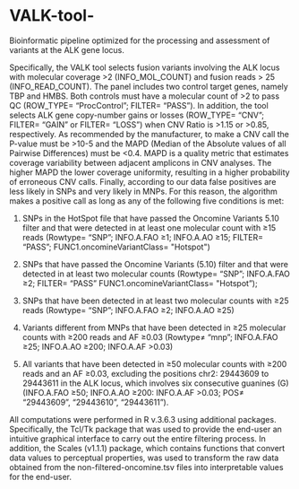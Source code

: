 # VALK-tool-
Bioinformatic pipeline optimized for the processing and assessment of variants at the ALK gene locus.

Specifically, the VALK tool selects fusion variants involving the ALK locus with molecular coverage >2 (INFO_MOL_COUNT) and fusion reads > 25 (INFO_READ_COUNT). The panel includes two control target genes, namely TBP and HMBS.  Both controls must have a molecular count of >2 to pass QC (ROW_TYPE= “ProcControl”; FILTER= “PASS”). In addition, the tool selects ALK gene copy-number gains or losses (ROW_TYPE= “CNV”; FILTER= “GAIN” or FILTER= “LOSS”) when CNV Ratio is >1.15 or >0.85, respectively. As recommended by the manufacturer, to make a CNV call the P-value must be >10-5 and the MAPD (Median of the Absolute values of all Pairwise Differences) must be <0.4. MAPD is a quality metric that estimates coverage variability between adjacent amplicons in CNV analyses. The higher MAPD the lower coverage uniformity, resulting in a higher probability of erroneous CNV calls.  Finally, according to our data false positives are less likely in SNPs and very likely in MNPs. For this reason, the algorithm makes a positive call as long as any of the following five conditions is met:

1. SNPs in the HotSpot file that have passed the Oncomine Variants 5.10 filter and that were detected in at least one molecular count with ≥15 reads (Rowtype= “SNP”; INFO.A.FAO ≥1; INFO.A.AO ≥15; FILTER= “PASS”; FUNC1.oncomineVariantClass= "Hotspot") 

2. SNPs that have passed the Oncomine Variants (5.10) filter and that were detected in at least two molecular counts (Rowtype= “SNP”; INFO.A.FAO ≥2; FILTER= “PASS” FUNC1.oncomineVariantClass= "Hotspot”);  

3. SNPs that have been detected in at least two molecular counts with ≥25 reads (Rowtype= “SNP”; INFO.A.FAO ≥2; INFO.A.AO ≥25)

4. Variants different from MNPs that have been detected in ≥25 molecular counts with ≥200 reads and AF ≥0.03 (Rowtype≠ “mnp”; INFO.A.FAO ≥25; INFO.A.AO ≥200; INFO.A.AF >0.03)

5. All variants that have been detected in ≥50 molecular counts with ≥200 reads and an AF ≥0.03, excluding the positions chr2: 29443609 to 29443611 in the ALK locus, which involves six consecutive guanines (G) (INFO.A.FAO ≥50; INFO.A.AO ≥200:  INFO.A.AF >0.03; POS≠ “29443609”, “29443610”, “29443611”).

All computations were performed in R v.3.6.3 using additional packages. Specifically, the Tcl/Tk package that was used to provide the end-user an intuitive graphical interface to carry out the entire filtering process. In addition, the Scales (v1.1.1) package, which contains functions that convert data values to perceptual properties, was used to transform the raw data obtained from the non-filtered-oncomine.tsv files into interpretable values for the end-user.
